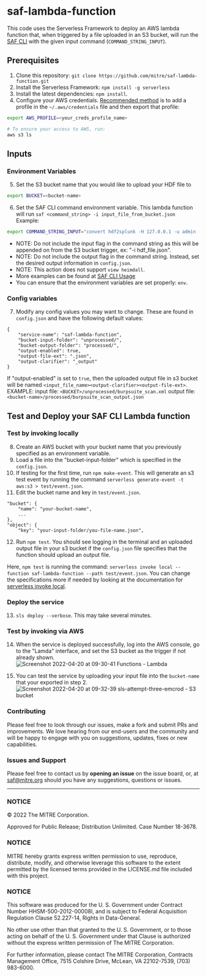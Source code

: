 # saf-lambda-function
This code uses the Serverless Framework to deploy an AWS lambda function that, when triggered by a file uploaded in an S3 bucket, will run the [SAF CLI](https://github.com/mitre/saf) with the given input command (`COMMAND_STRING_INPUT`).

## Prerequisites
1. Clone this repository: `git clone https://github.com/mitre/saf-lambda-function.git`
2. Install the Serverless Framework: `npm install -g serverless`
3. Install the latest dependencies: `npm install`.
4. Configure your AWS credentials. [Recommended method](https://docs.aws.amazon.com/cli/latest/userguide/cli-configure-files.html) is to add a profile in the `~/.aws/credentials` file and then export that profile:
```bash
export AWS_PROFILE=<your_creds_profile_name>

# To ensure your access to AWS, run:
aws s3 ls
```

## Inputs
### Environment Variables
5. Set the S3 bucket name that you would like to upload your HDF file to
```bash
export BUCKET=<bucket-name>
```
6. Set the SAF CLI command environment variable. This lambda function will run `saf <command_string> -i input_file_from_bucket.json` 
Example:
```bash
export COMMAND_STRING_INPUT="convert hdf2splunk -H 127.0.0.1 -u admin -p Valid_password! -I your_index_name"
```
  - NOTE: Do not include the input flag in the command string as this will be appended on from the S3 bucket trigger, ex: "-i hdf_file.json".
  - NOTE: Do not include the output flag in the command string. Instead, set the desired output information in `config.json`.
  - NOTE: This action does not support `view heimdall`.
  - More examples can be found at [SAF CLI Usage](https://github.com/mitre/saf#usage)
  - You can ensure that the environment variables are set properly: `env`.
### Config variables
7. Modify any config values you may want to change. These are found in `config.json` and have the following default values:
```
{
    "service-name": "saf-lambda-function",
    "bucket-input-folder": "unprocessed/",
    "bucket-output-folder": "processed/",
    "output-enabled": true,
    "output-file-ext": ".json",
    "output-clarifier": "_output" 
}
```
If "output-enabled" is set to `true`, then the uploaded output file in s3 bucket will be named `<input_file_name><output-clarifier><output-file-ext>`.
EXAMPLE:
input file: `<BUCKET>/unprocessed/burpsuite_scan.xml`
output file: `<bucket-name>/processed/burpsuite_scan_output.json`

## Test and Deploy your SAF CLI Lambda function
### Test by invoking locally
8. Create an AWS bucket with your bucket name that you previously specified as an environment variable.
9. Load a file into the "bucket-input-folder" which is specified in the `config.json`.
10. If testing for the first time, run `npm make-event`. This will generate an s3 test event by running the command `serverless generate-event -t aws:s3 > test/event.json`.
11. Edit the bucket name and key in `test/event.json`.
```
"bucket": {
    "name": "your-bucket-name",
    ...
},
"object": {
    "key": "your-input-folder/you-file-name.json",
```
12. Run `npm test`.
You should see logging in the terminal and an uploaded output file in your s3 bucket if the `config.json` file specifies that the function should upload an output file.

Here, `npm test` is running the command: `serverless invoke local --function saf-lambda-function --path test/event.json`.
You can change the specifications more if needed by looking at the documentation for [serverless invoke local](https://www.serverless.com/framework/docs/providers/aws/cli-reference/invoke-local).

### Deploy the service 
13. `sls deploy --verbose`. This may take several minutes.

### Test by invoking via AWS
14. When the service is deployed successfully, log into the AWS console, go to the "Lamda" interface, and set the S3 bucket as the trigger if not already shown.
![Screenshot 2022-04-20 at 09-30-41 Functions - Lambda](https://user-images.githubusercontent.com/32680215/164255328-782346f3-689f-458d-8ebe-b3f9af67964a.png)

15. You can test the service by uploading your input file into the `bucket-name` that your exported in step 2.![Screenshot 2022-04-20 at 09-32-39 sls-attempt-three-emcrod - S3 bucket](https://user-images.githubusercontent.com/32680215/164255397-a6b68b51-31da-4228-83eb-bcd5928f315e.png)


### Contributing

Please feel free to look through our issues, make a fork and submit PRs and improvements. We love hearing from our end-users and the community and will be happy to engage with you on suggestions, updates, fixes or new capabilities.

### Issues and Support

Please feel free to contact us by **opening an issue** on the issue board, or, at [saf@mitre.org](mailto:saf@mitre.org) should you have any suggestions, questions or issues.

---

### NOTICE

© 2022 The MITRE Corporation.

Approved for Public Release; Distribution Unlimited. Case Number 18-3678.

### NOTICE

MITRE hereby grants express written permission to use, reproduce, distribute, modify, and otherwise leverage this software to the extent permitted by the licensed terms provided in the LICENSE.md file included with this project.

### NOTICE

This software was produced for the U. S. Government under Contract Number HHSM-500-2012-00008I, and is subject to Federal Acquisition Regulation Clause 52.227-14, Rights in Data-General.

No other use other than that granted to the U. S. Government, or to those acting on behalf of the U. S. Government under that Clause is authorized without the express written permission of The MITRE Corporation.

For further information, please contact The MITRE Corporation, Contracts Management Office, 7515 Colshire Drive, McLean, VA 22102-7539, (703) 983-6000.

